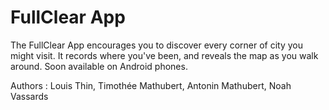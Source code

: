 # FullClear App

The FullClear App encourages you to discover every corner of city you might visit. It records where you've been, and reveals the map as you walk around. Soon available on Android phones.

Authors : Louis Thin, Timothée Mathubert, Antonin Mathubert, Noah Vassards

